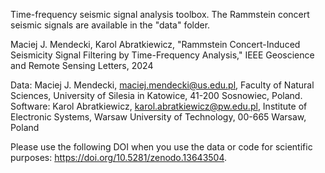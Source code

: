Time-frequency seismic signal analysis toolbox.
The Rammstein concert seismic signals are available in the "data" folder.

Maciej J. Mendecki, Karol Abratkiewicz, "Rammstein Concert-Induced Seismicity Signal Filtering by Time-Frequency Analysis," IEEE Geoscience and Remote Sensing Letters, 2024

Data: Maciej J. Mendecki, maciej.mendecki@us.edu.pl, Faculty of Natural Sciences, University of Silesia in Katowice, 41-200 Sosnowiec, Poland.
Software: Karol Abratkiewicz, karol.abratkiewicz@pw.edu.pl, Institute of Electronic Systems, Warsaw University of Technology, 00-665 Warsaw, Poland

Please use the following DOI when you use the data or code for scientific purposes: https://doi.org/10.5281/zenodo.13643504.
